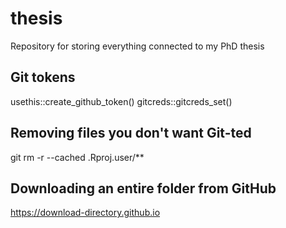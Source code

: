 # thesis
Repository for storing everything connected to my PhD thesis


## Git tokens
usethis::create_github_token()
gitcreds::gitcreds_set()

## Removing files you don't want Git-ted
git rm -r --cached .Rproj.user/**

## Downloading an entire folder from GitHub
https://download-directory.github.io